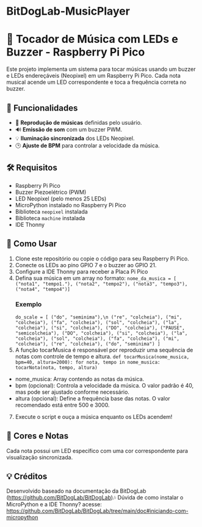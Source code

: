 # BitDogLab-MusicPlayer

# 🎵 Tocador de Música com LEDs e Buzzer - Raspberry Pi Pico

Este projeto implementa um sistema para tocar músicas usando um buzzer e LEDs endereçáveis (Neopixel) em um Raspberry Pi Pico. Cada nota musical acende um LED correspondente e toca a frequência correta no buzzer.

## 🚀 Funcionalidades
- 🎼 **Reprodução de músicas** definidas pelo usuário.
- 🔊 **Emissão de som** com um buzzer PWM.
- 💡 **Iluminação sincronizada** dos LEDs Neopixel.
- 🕒 **Ajuste de BPM** para controlar a velocidade da música.

## 🛠️ Requisitos
- Raspberry Pi Pico
- Buzzer Piezoelétrico (PWM)
- LED Neopixel (pelo menos 25 LEDs)
- MicroPython instalado no Raspberry Pi Pico
- Biblioteca `neopixel` instalada
- Biblioteca `machine` instalada
- IDE Thonny

## 📝 Como Usar
1. Clone este repositório ou copie o código para seu Raspberry Pi Pico.
2. Conecte os LEDs ao pino GPIO 7 e o buzzer ao GPIO 21.
3. Configure a IDE Thonny para receber a Placa Pi Pico
4. Defina sua música em um array no formato:
   `nome_da_musica = [
    ("nota1", "tempo1."),
    ("nota2", "tempo2"),
    ("nota3", "tempo3"),
    ("nota4", "tempo4")]`
   ### Exemplo
   `do_scale = [
    ("do", "seminima"),\n
    ("re", "colcheia"),
    ("mi", "colcheia"),
    ("fa", "colcheia"),
    ("sol", "colcheia"),
    ("la", "colcheia"),
    ("si", "colcheia"),
    ("DO", "colcheia"),
    ("PAUSE", "semicolcheia"),
    ("DO", "colcheia"),
    ("si", "colcheia"),
    ("la", "colcheia"),
    ("sol", "colcheia"),
    ("fa", "colcheia"),
    ("mi", "colcheia"),
    ("re", "colcheia"),
    ("do", "seminima")
]`
6. A função tocarMusica é responsável por reproduzir uma sequência de notas com controle de tempo e altura. 
`def tocarMusica(nome_musica, bpm=40, altura=2000):
  for nota, tempo in nome_musica:
    tocarNota(nota, tempo, altura)`
- nome_musica: Array contendo as notas da música.
- bpm (opcional): Controla a velocidade da música. O valor padrão é 40, mas pode ser ajustado conforme necessário.
- altura (opcional): Define a frequência base das notas. O valor recomendado está entre 500 e 3000.
   
7. Execute o script e ouça a música enquanto os LEDs acendem!

## 🎨 Cores e Notas
Cada nota possui um LED específico com uma cor correspondente para visualização sincronizada.

## 💡 Créditos
Desenvolvido baseado na documentação da BitDogLab (https://github.com/BitDogLab/BitDogLab)🎶
Dúvida de como instalar o MicroPython e a IDE Thonny? acesse:
https://github.com/BitDogLab/BitDogLab/tree/main/doc#iniciando-com-micropython

